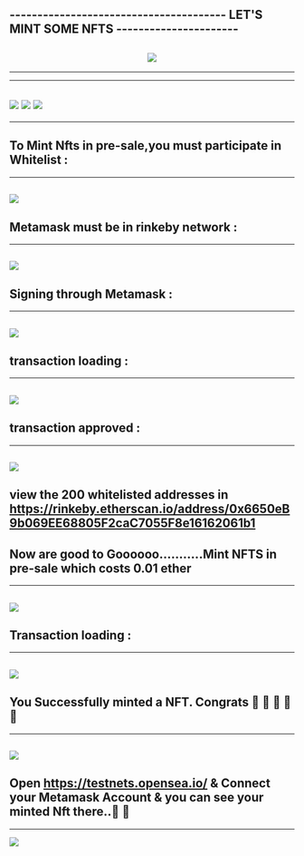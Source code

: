 ## ---------------------------------------    LET'S MINT SOME NFTS   ----------------------
<h2 align="center">
  <a href="#">
    <img src="https://readme-typing-svg.herokuapp.com?color=47FFB3&lines=Welcome+to+NFT+Minting+project!!&center=true&size=21" />
  </a>
</h2>

---------------------------------------------------------------------------------------------------------------------------
----------------------------------------------------------------------------------------------------------------------------
![](https://github.com/Haripandey21/Nfts-minting-dapp-project-rinkeby-testnet/blob/main/my-app/git_images/Screenshot%20(60).png)
![](https://github.com/Haripandey21/Nfts-minting-dapp-project-rinkeby-testnet/blob/main/my-app/git_images/Screenshot%20(61).png)
![](https://github.com/Haripandey21/Nfts-minting-dapp-project-rinkeby-testnet/blob/main/my-app/git_images/Screenshot%20(62).png)
---------------------------------------------------------------------------------------------------------------------------
----------------------------------------------------------------------------------------------------------------------------

To Mint Nfts in pre-sale,you must participate in Whitelist : 
---------------------------------------------------------------------------------------------------------------------------
----------------------------------------------------------------------------------------------------------------------------
![](https://github.com/Haripandey21/whitelist-dapp/blob/main/Dapp/images/Screenshot%20(41).png)
-------------------------------------------------------------------------------------------------------------------------

Metamask must be in rinkeby network : 
---------------------------------------------------------------------------------------------------------------------------
----------------------------------------------------------------------------------------------------------------------------
![](https://github.com/Haripandey21/whitelist-dapp/blob/main/Dapp/images/Screenshot%20(46).png)
----------------------------------------------------------------------------------------------------------------------


Signing through Metamask : 
---------------------------------------------------------------------------------------------------------------------------
----------------------------------------------------------------------------------------------------------------------------
![](https://github.com/Haripandey21/whitelist-dapp/blob/main/Dapp/images/Screenshot%20(42).png)
-------------------------------------------------------------------------------------------------------------------------

transaction loading : 
---------------------------------------------------------------------------------------------------------------------------
----------------------------------------------------------------------------------------------------------------------------
![](https://github.com/Haripandey21/whitelist-dapp/blob/main/Dapp/images/Screenshot%20(43).png)
----------------------------------------------------------------------------------------------------------------------------
transaction approved : 
---------------------------------------------------------------------------------------------------------------------------
----------------------------------------------------------------------------------------------------------------------------
![](https://github.com/Haripandey21/whitelist-dapp/blob/main/Dapp/images/Screenshot%20(44).png)
---------------------------------------------------------------------------------------------------------------------------
view the 200 whitelisted addresses in https://rinkeby.etherscan.io/address/0x6650eB9b069EE68805F2caC7055F8e16162061b1
--------------------------------------------------------------------------------------------------------------------------
 Now are good to Goooooo...........Mint NFTS in pre-sale which costs 0.01 ether
---------------------------------------------------------------------------------------------------------------------------
----------------------------------------------------------------------------------------------------------------------------
![](https://github.com/Haripandey21/Nfts-minting-dapp-project-rinkeby-testnet/blob/main/my-app/git_images/Screenshot%20(64).png)
---------------------------------------------------------------------------------------------------------------------------
Transaction loading : 
----------------------------------------------------------------------------------------------------------------------------
----------------------------------------------------------------------------------------------------------------------------
![](https://github.com/Haripandey21/Nfts-minting-dapp-project-rinkeby-testnet/blob/main/my-app/git_images/Screenshot%20(65).png)
----------------------------------------------------------------------------------------------------------------------------
You Successfully minted a NFT. Congrats  👏 👏 👏 👏 👏
----------------------------------------------------------------------------------------------------------------------------
----------------------------------------------------------------------------------------------------------------------------
![](https://github.com/Haripandey21/Nfts-minting-dapp-project-rinkeby-testnet/blob/main/my-app/git_images/Screenshot%20(66).png)
----------------------------------------------------------------------------------------------------------------------------
Open https://testnets.opensea.io/   & Connect your Metamask Account & you can see your minted Nft there..👏 👏
 ----------------------------------------------------------------------------------------------------------------------------
----------------------------------------------------------------------------------------------------------------------------
![](https://github.com/Haripandey21/Nfts-minting-dapp-project-rinkeby-testnet/blob/main/my-app/git_images/Screenshot%20(68).png)
